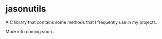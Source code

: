 # jasonutils
A C library that contains some methods that I frequently use in my projects.

More info coming soon...
